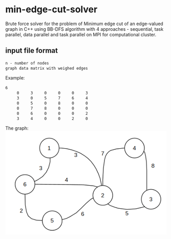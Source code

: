 # min-edge-cut-solver
Brute force solver for the problem of Minimum edge cut of an edge-valued graph in C++ using BB-DFS algorithm with 4 approaches - sequential, task parallel, data parallel and task parallel on MPI for computational cluster. 

## input file format
```
n - number of nodes
graph data matrix with weighed edges
```
Example:
```
6
     0     3     0     0     0     3
     3     0     5     7     6     4
     0     5     0     8     0     0
     0     7     8     0     0     0
     0     6     0     0     0     2
     3     4     0     0     2     0
```
The graph:
![Graph example](docs/graph_example.png)
